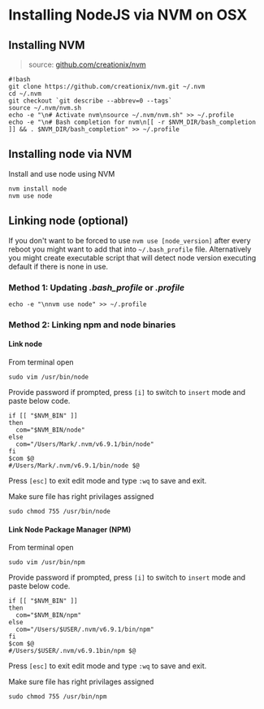 # Installing NodeJS via NVM on OSX

## Installing NVM

> source: [github.com/creationix/nvm](https://github.com/creationix/nvm)

```
#!bash
git clone https://github.com/creationix/nvm.git ~/.nvm
cd ~/.nvm
git checkout `git describe --abbrev=0 --tags`
source ~/.nvm/nvm.sh
echo -e "\n# Activate nvm\nsource ~/.nvm/nvm.sh" >> ~/.profile
echo -e "\n# Bash completion for nvm\n[[ -r $NVM_DIR/bash_completion ]] && . $NVM_DIR/bash_completion" >> ~/.profile
```

## Installing node via NVM

Install and use node using NVM 

```
nvm install node
nvm use node
```

## Linking node (optional)

If you don't want to be forced to use `nvm use [node_version]` after every reboot you might want to add that into `~/.bash_profile` file. Alternatively you might create executable script that will detect node version executing default if there is none in use.

### Method 1: Updating _.bash\_profile_ or _.profile_

```
echo -e "\nnvm use node" >> ~/.profile
```

### Method 2: Linking npm and node binaries

#### Link node

From terminal open 
```
sudo vim /usr/bin/node
```

Provide password if prompted, press `[i]` to switch to `insert` mode and paste below code.

```
if [[ "$NVM_BIN" ]]
then
  com="$NVM_BIN/node"
else
  com="/Users/Mark/.nvm/v6.9.1/bin/node"
fi
$com $@
#/Users/Mark/.nvm/v6.9.1/bin/node $@
```

Press `[esc]` to exit edit mode and type `:wq` to save and exit.

Make sure file has right privilages assigned
```
sudo chmod 755 /usr/bin/node
```

#### Link Node Package Manager (NPM)

From terminal open 
```
sudo vim /usr/bin/npm
```

Provide password if prompted, press `[i]` to switch to `insert` mode and paste below code.

```
if [[ "$NVM_BIN" ]]
then
  com="$NVM_BIN/npm"
else
  com="/Users/$USER/.nvm/v6.9.1/bin/npm"
fi
$com $@
#/Users/$USER/.nvm/v6.9.1bin/npm $@
```

Press `[esc]` to exit edit mode and type `:wq` to save and exit.

Make sure file has right privilages assigned
```
sudo chmod 755 /usr/bin/npm
```